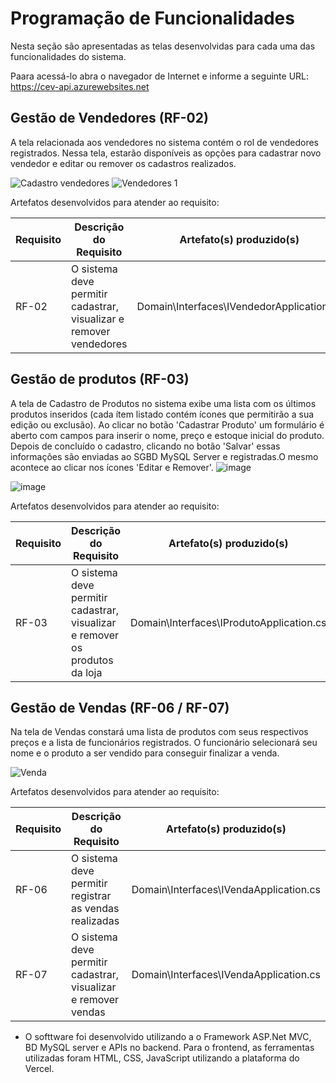 # Programação de Funcionalidades

Nesta seção são apresentadas as telas desenvolvidas para cada uma das funcionalidades do sistema.

Paara acessá-lo abra o navegador de Internet e informe a seguinte URL: https://cev-api.azurewebsites.net

## Gestão de Vendedores (RF-02)
A tela relacionada aos vendedores no sistema contém o rol de vendedores registrados. Nessa tela, estarão disponíveis as opções para cadastrar novo vendedor e editar ou remover os cadastros realizados. 

![Cadastro vendedores](https://github.com/ICEI-PUC-Minas-PMV-ADS/pmv-ads-2023-1-e2-proj-int-t1-pmv-ads-2023-1-e2-proj-int-t1-CEV/assets/106809153/2cbfa142-2484-4099-8c04-00f4c714ae2b)
![Vendedores 1](https://github.com/ICEI-PUC-Minas-PMV-ADS/pmv-ads-2023-1-e2-proj-int-t1-pmv-ads-2023-1-e2-proj-int-t1-CEV/assets/106809153/7ca70e12-3efe-40e1-82ee-bf92d6c592aa)

Artefatos desenvolvidos para atender ao requisito:

|Requisito    | Descrição do Requisito  | Artefato(s) produzido(s) |
|------|-----------------------------------------|----|
|RF-02|O sistema deve permitir cadastrar, visualizar e remover vendedores | Domain\Interfaces\IVendedorApplication.cs | 


## Gestão de produtos (RF-03)
A tela de Cadastro de Produtos no sistema exibe uma lista com os últimos produtos inseridos (cada ítem listado contém ícones que permitirão a sua edição ou exclusão). Ao clicar no botão 'Cadastrar Produto' um formulário é aberto com campos para inserir o nome, preço e estoque inicial do produto. Depois de concluído o cadastro, clicando no botão 'Salvar' essas informações são enviadas ao SGBD MySQL Server e registradas.O mesmo acontece ao clicar nos ícones 'Editar e Remover'.
![image](https://user-images.githubusercontent.com/106809153/236704751-626b0fbb-25fe-4699-acdf-39ec17eb2719.png)

![image](https://user-images.githubusercontent.com/106809153/236705453-9f8c8299-08f0-4dfd-80ed-f36a8a9b8ede.png)


Artefatos desenvolvidos para atender ao requisito:

|Requisito    | Descrição do Requisito  | Artefato(s) produzido(s) |
|------|-----------------------------------------|----|
|RF-03|O sistema deve permitir cadastrar, visualizar e remover os produtos da loja | Domain\Interfaces\IProdutoApplication.cs | 


## Gestão de Vendas (RF-06 / RF-07)
Na tela de Vendas constará uma lista de produtos com seus respectivos preços e a lista de funcionários registrados. O funcionário selecionará seu nome e o produto a ser vendido para conseguir finalizar a venda. 

![Venda](https://github.com/ICEI-PUC-Minas-PMV-ADS/pmv-ads-2023-1-e2-proj-int-t1-pmv-ads-2023-1-e2-proj-int-t1-CEV/assets/106809153/d5d45ef0-f884-4c3a-8b71-8b189fc7bf9e)

Artefatos desenvolvidos para atender ao requisito:

|Requisito    | Descrição do Requisito  | Artefato(s) produzido(s) |
|------|-----------------------------------------|----|
|RF-06|O sistema deve permitir registrar as vendas realizadas | Domain\Interfaces\IVendaApplication.cs | 
|RF-07|O sistema deve permitir cadastrar, visualizar e remover vendas | Domain\Interfaces\IVendaApplication.cs | 


- O softtware foi desenvolvido utilizando a o Framework ASP.Net MVC, BD MySQL server e APIs no backend. Para o frontend, as ferramentas utilizadas foram HTML, CSS, JavaScript utilizando a plataforma do Vercel.	
